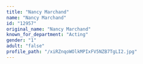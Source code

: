 ```yaml
---
title: "Nancy Marchand"
name: "Nancy Marchand"
id: "12957"
original_name: "Nancy Marchand"
known_for_department: "Acting"
gender: "1"
adult: "false"
profile_path: "/xiRZnqoWOlkMPIxFV5NZB7TgLI2.jpg"
---
```

